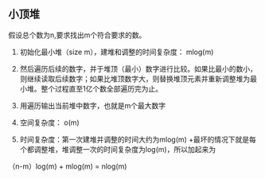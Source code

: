 ## 小顶堆

假设总个数为n,要求找出m个符合要求的数。

1. 初始化最小堆（size m），建堆和调整的时间复杂度： mlog(m)

2. 然后遍历后续的数字，并于堆顶（最小）数字进行比较。如果比最小的数小，则继续读取后续数字；如果比堆顶数字大，则替换堆顶元素并重新调整堆为最小堆。整个过程直至1亿个数全部遍历完为止。

3. 用遍历输出当前堆中数字，也就是m个最大数字

4. 空间复杂度： o(m)

5. 时间复杂度：第一次建堆并调整的时间大约为mlog(m) +最坏的情况下就是每个都调整堆，堆调整一次的时间复杂度为log(m)，所以加起来为

（n-m）log(m) + mlog(m) = nlog(m)



